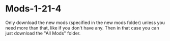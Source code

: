 # Mods-1-21-4

Only download the new mods (specified in the new mods folder) unless you need more than that, like if you don't have any. Then in that case you can just download the "All Mods" folder.
